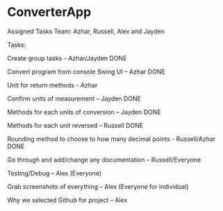 # ConverterApp

Assigned Tasks
Team: Azhar, Russell, Alex and Jayden

Tasks:

Create group tasks – Azhar/Jayden DONE

Convert program from console Swing UI – Azhar DONE

Unit for return methods - Azhar

Confirm units of measurement – Jayden DONE

Methods for each units of conversion – Jayden DONE

Methods for each unit reversed – Russell DONE

Rounding method to choose to how many decimal points - Russell/Azhar DONE

Go through and add/change any documentation – Russell/Everyone

Testing/Debug – Alex (Everyone)

Grab screenshots of everything – Alex (Everyone for individual)

Why we selected Github for project – Alex
